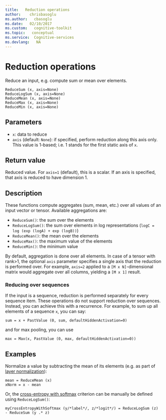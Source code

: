 ```yaml
---
title:   Reduction operations
author:    chrisbasoglu
ms.author:   cbasoglu
ms.date:   02/10/2017
ms.custom:   cognitive-toolkit
ms.topic:   conceptual
ms.service:  Cognitive-services
ms.devlang:   NA
---
```


# Reduction operations

Reduce an input, e.g. compute sum or mean over elements.

    ReduceSum (x, axis=None)
    ReduceLogSum (x, axis=None)
    ReduceMean (x, axis=None)
    ReduceMax (x, axis=None)
    ReduceMin (x, axis=None)

## Parameters

* `x`: data to reduce
* `axis` (default: `None`): if specified, perform reduction along this axis only. This value is 1-based; i.e. 1 stands for the first static axis of `x`.

## Return value

Reduced value. For `axis=1` (default), this is a scalar. If an axis is specified, that axis
is reduced to have dimension 1.

## Description

These functions compute aggregates (sum, mean, etc.) over all values of an input vector or tensor.
Available aggregations are:
* `ReduceSum()`: the sum over the elements
* `ReduceLogSum()`: the sum over elements in log representations (`logC = log (exp (logA) + exp (logB))`)
* `ReduceMean()`: the mean over the elements
* `ReduceMax()`: the maximum value of the elements
* `ReduceMin()`: the minimum value

By default, aggregation is done over all elements.
In case of a tensor with rank>1, the optional `axis` parameter specifies a single axis
that the reduction is performed over.
For example, `axis=2` applied to a `[M x N]`-dimensional matrix would aggregate over all columns,
yielding a `[M x 1]` result.

### Reducing over sequences
If the input is a sequence, reduction is performed separately for every sequence item.
These operations do not support reduction over sequences.
Instead, you can achieve this with a recurrence.
For example, to sum up all elements of a sequence `x`, you can say:

    sum = x + PastValue (0, sum, defaultHiddenActivation=0)

and for max pooling, you can use

    max = Max(x, PastValue (0, max, defaultHiddenActivation=0))

## Examples

Normalize a value by subtracting the mean of its elements (e.g. as part of [layer normalization](./BrainScript-Layers-Reference.md#batchnormalizationlayer-layernormalizationlayer-stabilizerlayer)):

    mean = ReduceMean (x)
    xNorm = x - mean

Or, the [cross-entropy with softmax](./Loss-Functions-and-Metrics.md#crossentropy-crossentropywithsoftmax) criterion can be
manually be defined using `ReduceLogSum()`:

    myCrossEntropyWithSoftmax (y/*label*/, z/*logit*/) = ReduceLogSum (z) - ReduceSum (y .* z)
